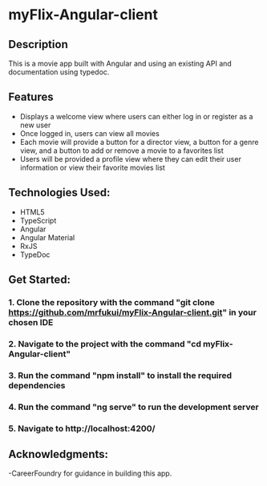 # myFlix-Angular-client

## Description

This is a movie app built with Angular and using an existing API and documentation using typedoc.

## Features

- Displays a welcome view where users can either log in or register as a new user
- Once logged in, users can view all movies
- Each movie will provide a button for a director view, a button for a genre view, and a button to add or remove a movie to a favorites list
- Users will be provided a profile view where they can edit their user information or view their favorite movies list

## Technologies Used:

- HTML5
- TypeScript
- Angular
- Angular Material
- RxJS
- TypeDoc

## Get Started:

### 1. Clone the repository with the command "git clone https://github.com/mrfukui/myFlix-Angular-client.git" in your chosen IDE

### 2. Navigate to the project with the command "cd myFlix-Angular-client"

### 3. Run the command "npm install" to install the required dependencies

### 4. Run the command "ng serve" to run the development server

### 5. Navigate to http://localhost:4200/

## Acknowledgments:

-CareerFoundry for guidance in building this app.
